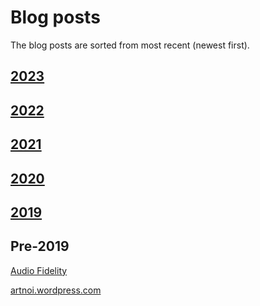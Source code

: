 # Blog posts

The blog posts are sorted from most recent (newest first).

## [2023](/blog/2023)

## [2022](/blog/2022/)

## [2021](/blog/2021/)

## [2020](/blog/2020/)

## [2019](/blog/2019/)

## **Pre-2019**

[Audio Fidelity](/blog/etc/audio-fidelity/)

[artnoi.wordpress.com](https://artnoi.wordpress.com)
